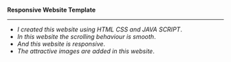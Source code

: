 **Responsive Website Template**
***
* _I created this website using HTML CSS and JAVA SCRIPT_.
* _In this website the scrolling behaviour is smooth_.
* _And this website is responsive_.
* _The attractive images are added in this website_.
